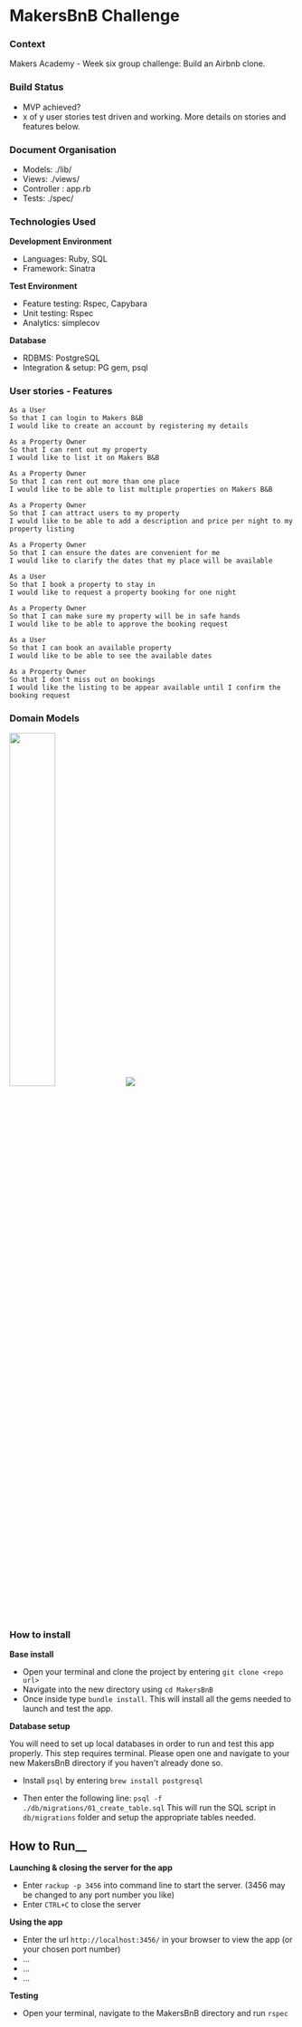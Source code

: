 MakersBnB Challenge
=================

### Context
Makers Academy - Week six group challenge:
Build an Airbnb clone.

### Build Status  
* MVP achieved?
* x of y user stories test driven and working. More details on stories and features below.

### Document Organisation
* Models: ./lib/
* Views: ./views/
* Controller : app.rb
* Tests: ./spec/

### Technologies Used
__Development Environment__

* Languages: Ruby, SQL
* Framework: Sinatra  

__Test Environment__

* Feature testing: Rspec, Capybara
* Unit testing:  Rspec
* Analytics: simplecov

__Database__

* RDBMS: PostgreSQL
* Integration & setup: PG gem, psql

### User stories - Features

```
As a User
So that I can login to Makers B&B
I would like to create an account by registering my details

As a Property Owner
So that I can rent out my property
I would like to list it on Makers B&B

As a Property Owner
So that I can rent out more than one place
I would like to be able to list multiple properties on Makers B&B

As a Property Owner
So that I can attract users to my property
I would like to be able to add a description and price per night to my property listing

As a Property Owner
So that I can ensure the dates are convenient for me
I would like to clarify the dates that my place will be available

As a User
So that I book a property to stay in
I would like to request a property booking for one night

As a Property Owner
So that I can make sure my property will be in safe hands
I would like to be able to approve the booking request

As a User
So that I can book an available property
I would like to be able to see the available dates

As a Property Owner
So that I don't miss out on bookings
I would like the listing to be appear available until I confirm the booking request
```

### Domain Models

<img src="https://i.kym-cdn.com/entries/icons/mobile/000/018/682/obi-wan.jpg" width="40%">


<img src="https://drive.google.com/file/d/152gULp8ajElU98XszNXW37tKzVQ4mDNB/view">

### How to install
__Base install__

 * Open your terminal and clone the project by entering `git clone <repo url>`
 * Navigate into the new directory using `cd MakersBnB`
 * Once inside type `bundle install`. This will install all the gems needed to launch and test the app.

__Database setup__

You will need to set up local databases in order to run and test this app properly. This step requires terminal. Please open one and navigate to your new MakersBnB directory if you haven't already done so.

* Install `psql` by entering `brew install postgresql`

* Then enter the following line:
`psql -f ./db/migrations/01_create_table.sql`
This will run the SQL script in `db/migrations` folder and setup the appropriate tables needed.

## How to Run__
__Launching & closing the server for the app__

* Enter `rackup -p 3456` into command line to start the server. (3456 may be changed to any port number you like)
* Enter `CTRL+C` to close the server

__Using the app__

* Enter the url `http://localhost:3456/` in your browser to view the app (or your chosen port number)
* ...
* ...
* ...

__Testing__

* Open your terminal, navigate to the MakersBnB directory and run `rspec`
